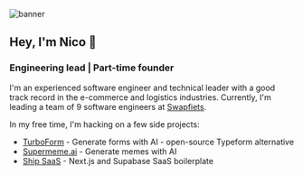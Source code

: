 ![banner](https://github.com/user-attachments/assets/60f8c5a9-9da7-43ab-96f9-53ce229432ea)

## Hey, I'm Nico 👋

### Engineering lead | Part-time founder

I'm an experienced software engineer and technical leader with a good track record in the e-commerce and logistics industries. Currently, I'm leading a team of 9 software engineers at [Swapfiets](https://swapfiets.nl/en-NL).

In my free time, I'm hacking on a few side projects:

- [TurboForm](https://github.com/turboform) - Generate forms with AI - open-source Typeform alternative
- [Supermeme.ai](https://supermeme.ai) - Generate memes with AI
- [Ship SaaS](http://shipsaas.com) - Next.js and Supabase SaaS boilerplate
